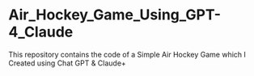 # Air_Hockey_Game_Using_GPT-4_Claude
This repository contains the code of a Simple Air Hockey Game which I Created using Chat GPT &amp; Claude+
